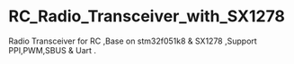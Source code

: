 # RC_Radio_Transceiver_with_SX1278
 Radio Transceiver for RC ,Base on stm32f051k8 & SX1278 ,Support PPI,PWM,SBUS & Uart .
